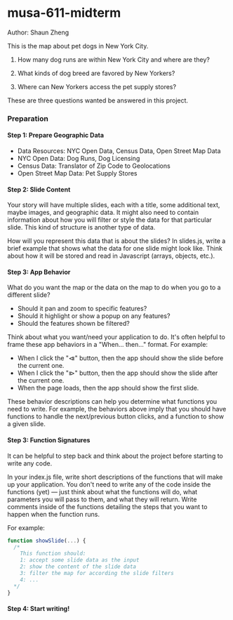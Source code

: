 # musa-611-midterm

Author: Shaun Zheng

This is the map about pet dogs in New York City.

1. How many dog runs are within New York City and where are they?

2. What kinds of dog breed are favored by New Yorkers?
3. Where can New Yorkers access the pet supply stores?

These are three questions wanted be answered in this project.

### Preparation

#### Step 1: Prepare Geographic Data

* Data Resources: NYC Open Data, Census Data, Open Street Map Data
* NYC Open Data: Dog Runs, Dog Licensing
* Census Data: Translator of Zip Code to Geolocations 
* Open Street Map Data: Pet Supply Stores

#### Step 2: Slide Content

Your story will have multiple slides, each with a title, some additional text, maybe images, and geographic data. It might also need to contain information about how you will filter or style the data for that particular slide. This kind of structure is another type of data.

How will you represent this data that is about the slides? In slides.js, write a brief example that shows what the data for one slide might look like. Think about how it will be stored and read in Javascript (arrays, objects, etc.).

#### Step 3: App Behavior

What do you want the map or the data on the map to do when you go to a different
slide?

- Should it pan and zoom to specific features?
- Should it highlight or show a popup on any features?
- Should the features shown be filtered?

Think about what you want/need your application to do. It's often helpful to
frame these app behaviors in a "When... then..." format. For example:

- When I click the "⧏" button, then the app should show the slide before the
  current one.
- When I click the "⧐" button, then the app should show the slide after the
  current one.
- When the page loads, then the app should show the first slide.

These behavior descriptions can help you determine what functions you need to
write. For example, the behaviors above imply that you should have functions to
handle the next/previous button clicks, and a function to show a given slide.

#### Step 3: Function Signatures

It can be helpful to step back and think about the project before starting to write any code.

In your index.js file, write short descriptions of the functions that will make up your application. You don't need to write any of the code inside the functions (yet) — just think about what the functions will do, what parameters you will pass to them, and what they will return. Write comments inside of the functions detailing the steps that you want to happen when the function runs.

For example:

```js
function showSlide(...) {
  /*
    This function should:
    1: accept some slide data as the input
    2: show the content of the slide data
    3: filter the map for according the slide filters
    4: ...
  */
}
```

#### Step 4: Start writing!
